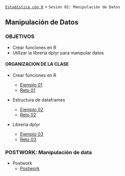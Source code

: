 [`Estadística con R`](../Readme.md) > `Sesión 02: Manipulación de Datos`

## Manipulación de Datos

### OBJETIVOS 
- Crear funciones en R
- Utilizar la libreria dplyr para manipular datos

#### ORGANIZACION DE LA CLASE 

- Crear funciones en R
	- [Ejemplo 01](Ejemplo-01)
	- [Reto 01](Reto-01)

- Estructura de dataframes
	- [Ejemplo 02](Ejemplo-02)
	- [Reto 02](Reto-02)

- Libreria dplyr
	- [Ejemplo 03](Ejemplo-03)
	- [Reto 03](Reto-03)  
	
### POSTWORK: Manipulación de data

- Postwork 
	- [Postwork](Postwork)
